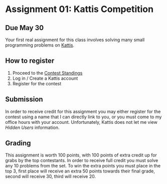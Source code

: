 # Assignment 01: Kattis Competition

## Due May 30

Your first real assignment for this class involves solving many small programming problems on [Kattis](https://open.kattis.com/).

## How to register

1. Proceed to the [Contest Standings](https://open.kattis.com/contests/gk5vue/standings)
2. Log in / Create a Kattis account
3. Register for the contest

## Submission

In order to receive credit for this assignment you may either register for the contest using a name that I can directly link to you, or you must come to my office hours with your account.
Unfortunately, Kattis does not let me view *Hidden Users* information.

## Grading

This assignment is worth 100 points, with 100 points of extra credit up for grabs by the top contestants.
In order to receive full credit you must solve any 10 problems from the set.
To win the extra points you must place in the top 3, first place will receive an extra 50 points towards their final grade, second will receive 30, third will receive 20.
